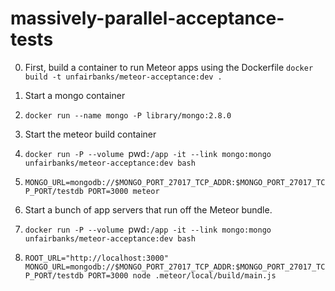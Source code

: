 massively-parallel-acceptance-tests
===================================
0. First, build a container to run Meteor apps using the Dockerfile
`docker build -t unfairbanks/meteor-acceptance:dev .`

1. Start a mongo container
  1. `docker run --name mongo -P library/mongo:2.8.0`

2. Start the meteor build container
  1. `docker run -P --volume `pwd`:/app -it --link mongo:mongo unfairbanks/meteor-acceptance:dev bash`
  2. `MONGO_URL=mongodb://$MONGO_PORT_27017_TCP_ADDR:$MONGO_PORT_27017_TCP_PORT/testdb PORT=3000 meteor`

3. Start a bunch of app servers that run off the Meteor bundle.
  1. `docker run -P --volume `pwd`:/app -it --link mongo:mongo unfairbanks/meteor-acceptance:dev bash`
  2. `ROOT_URL="http://localhost:3000" MONGO_URL=mongodb://$MONGO_PORT_27017_TCP_ADDR:$MONGO_PORT_27017_TCP_PORT/testdb PORT=3000 node .meteor/local/build/main.js`
